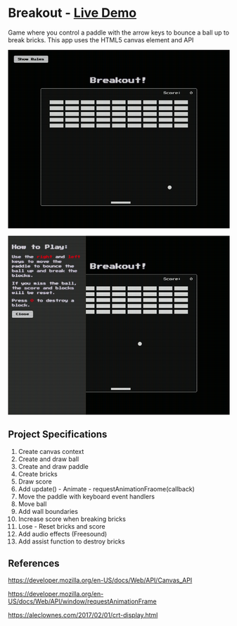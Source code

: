 # Breakout - [Live Demo](https://rphase.github.io/justwebprojects/breakout-game/)

Game where you control a paddle with the arrow keys to bounce a ball up to break bricks. This app uses the HTML5 canvas element and API

![Sample](../resource/breakout-game.png)

![Sample](../resource/breakout-game2.png)

## Project Specifications

1. Create canvas context
2. Create and draw ball
3. Create and draw paddle
4. Create bricks
5. Draw score
6. Add update() - Animate - requestAnimationFraome(callback)
7. Move the paddle with keyboard event handlers
8. Move ball
9. Add wall boundaries
10. Increase score when breaking bricks
11. Lose - Reset bricks and score
12. Add audio effects (Freesound)
13. Add assist function to destroy bricks

## References

https://developer.mozilla.org/en-US/docs/Web/API/Canvas_API

https://developer.mozilla.org/en-US/docs/Web/API/window/requestAnimationFrame

https://aleclownes.com/2017/02/01/crt-display.html
